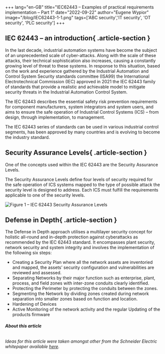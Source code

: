 +++
lang="en-GB"
title="IEC62443 – Examples of practical requirements implementation – Part 1"
date="2022-09-22"
author="Eugene Wypior"
image="/blog/IEC62443-1-1.png"
tags=['ABC security','IT security', 'OT security', 'PLC security']
+++

## **IEC 62443 – an introduction**{ .article-section }

In the last decade, industrial automation systems have become the subject of an unprecedented scale of cyber-attacks. Along with the scale of these attacks, their technical sophistication also increases, causing a constantly growing level of threat to these systems. In response to this situation, based on the work and experience gathered by the Industrial Automation and Control System Security standards committee (ISA99) the International Electrotechnical Commission (IEC) approved in 2021 the IEC 62443 family of standards that provide a realistic and achievable model to mitigate security threats in the Industrial Automation Control System.

The IEC 62443 describes the essential safety risk prevention requirements for component manufacturers, system integrators and system users, and aims to ensure the safe operation of Industrial Control Systems (ICS) – from design, through implementation, to management.

The IEC 62443 series of standards can be used in various industrial control segments, has been approved by many countries and is evolving to become the industry standard.

## **Security Assurance Levels**{ .article-section }

One of the concepts used within the IEC 62443 are the Security Assurance Levels.

The Security Assurance Levels define four levels of security required for the safe operation of ICS systems mapped to the type of possible attack the security level is designed to address. Each ICS must fulfill the requirements applicable to one of the security levels.

![Figure 1 – IEC 62443 Security Assurance Levels](/blog/Table1-2.jpg)

## **Defense in Depth**{ .article-section }

The Defense in Depth approach utilises a multilayer security concept for holistic all-round and in-depth protection against cyberattacks as recommended by the IEC 62443 standard. It encompasses plant security, network security and system integrity and involves the implementation of the following six steps:

*   Creating a Security Plan where all the network assets are inventoried and mapped, the assets’ security configuration and vulnerabilities are reviewed and assessed.
*   Separating Networks by their major function such as enterprise, plant, process, and field zones with inter-zone conduits clearly identified.
*   Protecting the Perimeter by protecting the conduits between the zones.
*   Segmenting the Network by dividing zones created during network separation into smaller zones based on function and location.
*   Hardening of Devices
*   Active Monitoring of the network activity and the regular Updating of the products firmware

###### **About this article**

###### Ideas for this article were taken amongst other from the Schneider Electric whitepaper available [here](https://download.schneider-electric.com/files?p_enDocType=White+Paper&p_File_Name=998-20186845_GMA-US.pdf&p_Doc_Ref=998-20186845).
